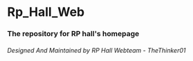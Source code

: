 # Rp_Hall_Web


### The repository for RP hall's homepage

###### Designed And Maintained by RP Hall Webteam - TheThinker01
